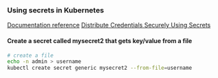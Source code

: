 ### Using secrets in Kubernetes

[Documentation reference](https://kubernetes.io/docs/concepts/configuration/secret/)
[Distribute Credentials Securely Using Secrets](https://kubernetes.io/docs/tasks/inject-data-application/distribute-credentials-secure/)

#### Create a secret called mysecret2 that gets key/value from a file
```bash
# create a file
echo -n admin > username
kubectl create secret generic mysecret2 --from-file=username
```
